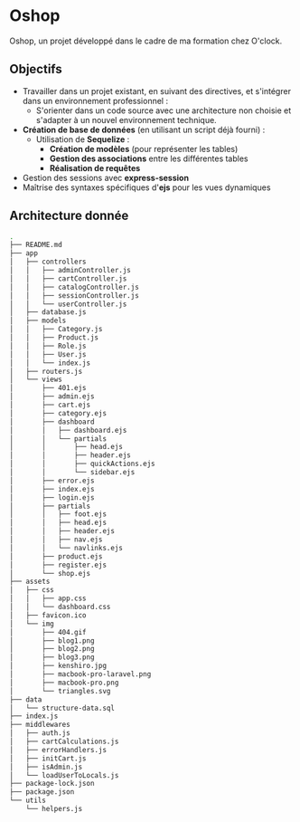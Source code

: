 # Oshop
Oshop, un projet développé dans le cadre de ma formation chez O'clock.

## Objectifs

- Travailler dans un projet existant, en suivant des directives, et s'intégrer dans un environnement professionnel :
  - S'orienter dans un code source avec une architecture non choisie et s'adapter à un nouvel environnement technique.
- **Création de base de données** (en utilisant un script déjà fourni) :
  - Utilisation de **Sequelize** :
    - **Création de modèles** (pour représenter les tables)
    - **Gestion des associations** entre les différentes tables
    - **Réalisation de requêtes**
- Gestion des sessions avec **express-session**
- Maîtrise des syntaxes spécifiques d'**ejs** pour les vues dynamiques

## Architecture donnée

```bash
.
├── README.md
├── app
│   ├── controllers
│   │   ├── adminController.js
│   │   ├── cartController.js
│   │   ├── catalogController.js
│   │   ├── sessionController.js
│   │   └── userController.js
│   ├── database.js
│   ├── models
│   │   ├── Category.js
│   │   ├── Product.js
│   │   ├── Role.js
│   │   ├── User.js
│   │   └── index.js
│   ├── routers.js
│   └── views
│       ├── 401.ejs
│       ├── admin.ejs
│       ├── cart.ejs
│       ├── category.ejs
│       ├── dashboard
│       │   ├── dashboard.ejs
│       │   └── partials
│       │       ├── head.ejs
│       │       ├── header.ejs
│       │       ├── quickActions.ejs
│       │       └── sidebar.ejs
│       ├── error.ejs
│       ├── index.ejs
│       ├── login.ejs
│       ├── partials
│       │   ├── foot.ejs
│       │   ├── head.ejs
│       │   ├── header.ejs
│       │   ├── nav.ejs
│       │   └── navlinks.ejs
│       ├── product.ejs
│       ├── register.ejs
│       └── shop.ejs
├── assets
│   ├── css
│   │   ├── app.css
│   │   └── dashboard.css
│   ├── favicon.ico
│   └── img
│       ├── 404.gif
│       ├── blog1.png
│       ├── blog2.png
│       ├── blog3.png
│       ├── kenshiro.jpg
│       ├── macbook-pro-laravel.png
│       ├── macbook-pro.png
│       └── triangles.svg
├── data
│   └── structure-data.sql
├── index.js
├── middlewares
│   ├── auth.js
│   ├── cartCalculations.js
│   ├── errorHandlers.js
│   ├── initCart.js
│   ├── isAdmin.js
│   └── loadUserToLocals.js
├── package-lock.json
├── package.json
└── utils
    └── helpers.js
```







